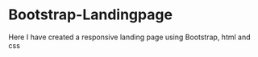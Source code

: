 # Bootstrap-Landingpage
Here I have created a responsive landing page using Bootstrap, html and css

